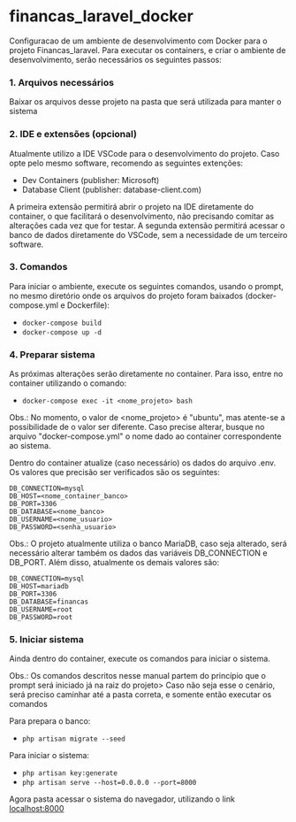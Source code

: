 # financas_laravel_docker
Configuracao de um ambiente de desenvolvimento com Docker para o projeto Financas_laravel.
Para executar os containers, e criar o ambiente de desenvolvimento, serão necessários os seguintes passos:

### 1. Arquivos necessários

Baixar os arquivos desse projeto na pasta que será utilizada para manter o sistema


### 2. IDE e extensões (opcional)

Atualmente utilizo a IDE VSCode para o desenvolvimento do projeto. Caso opte pelo mesmo software, recomendo as seguintes extenções:
- Dev Containers (publisher: Microsoft)
- Database Client (publisher: database-client.com)

A primeira extensão permitirá abrir o projeto na IDE diretamente do container, o que facilitará o desenvolvimento, não precisando comitar as alterações cada vez que for testar. A segunda extensão permitirá acessar o banco de dados diretamente do VSCode, sem a necessidade de um terceiro software.


### 3. Comandos

Para iniciar o ambiente, execute os seguintes comandos, usando o prompt, no mesmo diretório onde os arquivos do projeto foram baixados (docker-compose.yml e Dockerfile):
- ```docker-compose build```
- ```docker-compose up -d```



### 4. Preparar sistema

As próximas alterações serão diretamente no container. Para isso, entre no container utilizando o comando:
- ```docker-compose exec -it <nome_projeto> bash```

Obs.: No momento, o valor de <nome_projeto> é "ubuntu", mas atente-se a possibilidade de o valor ser diferente. Caso precise alterar, busque no arquivo "docker-compose.yml" o nome dado ao container correspondente ao sistema.

Dentro do container atualize (caso necessário) os dados do arquivo .env. Os valores que precisão ser verificados são os seguintes:

```
DB_CONNECTION=mysql
DB_HOST=<nome_container_banco>
DB_PORT=3306
DB_DATABASE=<nome_banco>
DB_USERNAME=<nome_usuario>
DB_PASSWORD=<senha_usuario>
```

Obs.: O projeto atualmente utiliza o banco MariaDB, caso seja alterado, será necessário alterar também os dados das variáveis DB_CONNECTION e DB_PORT. Além disso, atualmente os demais valores são:

```
DB_CONNECTION=mysql
DB_HOST=mariadb
DB_PORT=3306
DB_DATABASE=financas
DB_USERNAME=root
DB_PASSWORD=root
```


### 5. Iniciar sistema

Ainda dentro do container, execute os comandos para iniciar o sistema.

Obs.: Os comandos descritos nesse manual partem do princípio que o prompt será iniciado já na raiz do projeto> Caso não seja esse o cenário, será preciso caminhar até a pasta correta, e somente então executar os comandos

Para prepara o banco:
- ```php artisan migrate --seed```

Para iniciar o sistema:
- ```php artisan key:generate```
- ```php artisan serve --host=0.0.0.0 --port=8000```

Agora pasta acessar o sistema do navegador, utilizando o link
[localhost:8000](http://localhost:8000)




